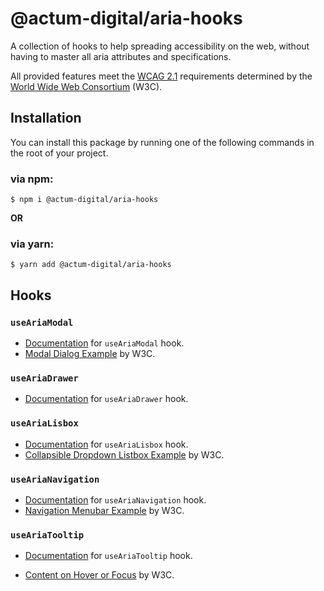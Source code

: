# @actum-digital/aria-hooks

A collection of hooks to help spreading accessibility on the web, without having to master all aria attributes and specifications.

All provided features meet the [WCAG 2.1](https://www.w3.org/TR/WCAG21/) requirements determined by the [World Wide Web Consortium](https://www.w3.org/) (W3C).

## Installation

You can install this package by running one of the following commands in the root of your project.

### via npm:

```console
$ npm i @actum-digital/aria-hooks
```

**OR**

### via yarn:

```console
$ yarn add @actum-digital/aria-hooks
```

## Hooks

### `useAriaModal`

- [Documentation](https://actum.github.io/aria-hooks/?path=/docs/aria-component-modal--page) for `useAriaModal` hook.
- [Modal Dialog Example](https://www.w3.org/TR/wai-aria-practices-1.1/examples/dialog-modal/dialog.html) by W3C.

### `useAriaDrawer`

- [Documentation](https://actum.github.io/aria-hooks/?path=/docs/aria-component-drawer--page) for `useAriaDrawer` hook.

### `useAriaLisbox`

- [Documentation](https://actum.github.io/aria-hooks/?path=/docs/aria-component-listbox--page) for `useAriaLisbox` hook.
- [Collapsible Dropdown Listbox Example](https://www.w3.org/TR/wai-aria-practices-1.1/examples/listbox/listbox-collapsible.html) by W3C.

### `useAriaNavigation`

- [Documentation](https://actum.github.io/aria-hooks/?path=/docs/aria-component-menubar--page) for `useAriaNavigation` hook.
- [Navigation Menubar Example](https://www.w3.org/TR/wai-aria-practices/examples/menubar/menubar-1/menubar-1.html) by W3C.

### `useAriaTooltip`

- [Documentation](https://actum.github.io/aria-hooks/?path=/docs/aria-component-tooltip--page) for `useAriaTooltip` hook.

- [Content on Hover or Focus](https://www.w3.org/WAI/WCAG21/Understanding/content-on-hover-or-focus.html) by W3C.
